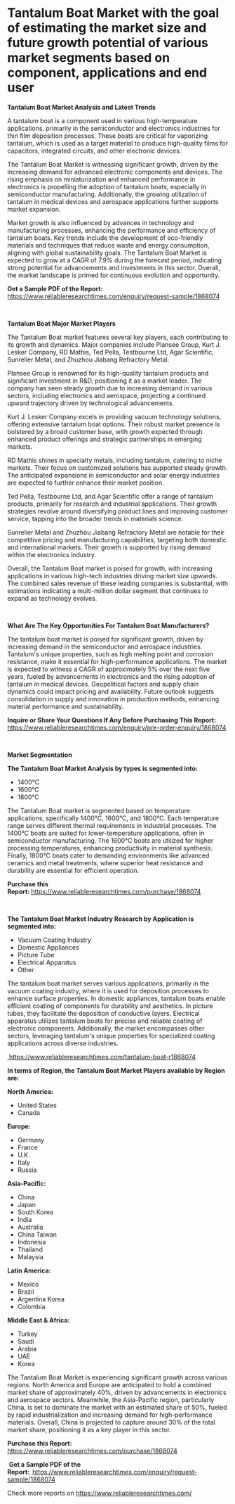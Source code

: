 <p><h1>Tantalum Boat Market with the goal of estimating the market size and future growth potential of various market segments based on component, applications and end user</h1></p><p><strong>Tantalum Boat Market Analysis and Latest Trends</strong></p>
<p><p>A tantalum boat is a component used in various high-temperature applications, primarily in the semiconductor and electronics industries for thin film deposition processes. These boats are critical for vaporizing tantalum, which is used as a target material to produce high-quality films for capacitors, integrated circuits, and other electronic devices. </p><p>The Tantalum Boat Market is witnessing significant growth, driven by the increasing demand for advanced electronic components and devices. The rising emphasis on miniaturization and enhanced performance in electronics is propelling the adoption of tantalum boats, especially in semiconductor manufacturing. Additionally, the growing utilization of tantalum in medical devices and aerospace applications further supports market expansion.</p><p>Market growth is also influenced by advances in technology and manufacturing processes, enhancing the performance and efficiency of tantalum boats. Key trends include the development of eco-friendly materials and techniques that reduce waste and energy consumption, aligning with global sustainability goals. The Tantalum Boat Market is expected to grow at a CAGR of 7.9% during the forecast period, indicating strong potential for advancements and investments in this sector. Overall, the market landscape is primed for continuous evolution and opportunity.</p></p>
<p><strong>Get a Sample PDF of the Report:&nbsp;</strong> <a href="https://www.reliableresearchtimes.com/enquiry/request-sample/1868074?utm_campaign=3219&utm_medium=2&utm_source=Github&utm_content=ia&utm_term=10042025&utm_id=tantalum-boat">https://www.reliableresearchtimes.com/enquiry/request-sample/1868074</a></p>
<p>&nbsp;</p>
<p><strong>Tantalum Boat Major Market Players</strong></p>
<p><p>The Tantalum Boat market features several key players, each contributing to its growth and dynamics. Major companies include Plansee Group, Kurt J. Lesker Company, RD Mathis, Ted Pella, Testbourne Ltd, Agar Scientific, Sunrelier Metal, and Zhuzhou Jiabang Refractory Metal.</p><p>Plansee Group is renowned for its high-quality tantalum products and significant investment in R&D, positioning it as a market leader. The company has seen steady growth due to increasing demand in various sectors, including electronics and aerospace, projecting a continued upward trajectory driven by technological advancements.</p><p>Kurt J. Lesker Company excels in providing vacuum technology solutions, offering extensive tantalum boat options. Their robust market presence is bolstered by a broad customer base, with growth expected through enhanced product offerings and strategic partnerships in emerging markets.</p><p>RD Mathis shines in specialty metals, including tantalum, catering to niche markets. Their focus on customized solutions has supported steady growth. The anticipated expansions in semiconductor and solar energy industries are expected to further enhance their market position.</p><p>Ted Pella, Testbourne Ltd, and Agar Scientific offer a range of tantalum products, primarily for research and industrial applications. Their growth strategies revolve around diversifying product lines and improving customer service, tapping into the broader trends in materials science.</p><p>Sunrelier Metal and Zhuzhou Jiabang Refractory Metal are notable for their competitive pricing and manufacturing capabilities, targeting both domestic and international markets. Their growth is supported by rising demand within the electronics industry.</p><p>Overall, the Tantalum Boat market is poised for growth, with increasing applications in various high-tech industries driving market size upwards. The combined sales revenue of these leading companies is substantial, with estimations indicating a multi-million dollar segment that continues to expand as technology evolves.</p></p>
<p>&nbsp;</p>
<p><strong>What Are The Key Opportunities For Tantalum Boat Manufacturers?</strong></p>
<p><p>The tantalum boat market is poised for significant growth, driven by increasing demand in the semiconductor and aerospace industries. Tantalum's unique properties, such as high melting point and corrosion resistance, make it essential for high-performance applications. The market is expected to witness a CAGR of approximately 5% over the next five years, fueled by advancements in electronics and the rising adoption of tantalum in medical devices. Geopolitical factors and supply chain dynamics could impact pricing and availability. Future outlook suggests consolidation in supply and innovation in production methods, enhancing material performance and sustainability.</p></p>
<p><strong>Inquire or Share Your Questions If Any Before Purchasing This Report:</strong> <a href="https://www.reliableresearchtimes.com/enquiry/pre-order-enquiry/1868074?utm_campaign=3219&utm_medium=2&utm_source=Github&utm_content=ia&utm_term=10042025&utm_id=tantalum-boat">https://www.reliableresearchtimes.com/enquiry/pre-order-enquiry/1868074</a></p>
<p>&nbsp;</p>
<p><strong>Market Segmentation</strong></p>
<p><strong>The Tantalum Boat Market Analysis by types is segmented into:</strong></p>
<p><ul><li>1400°C</li><li>1600°C</li><li>1800°C</li></ul></p>
<p><p>The Tantalum Boat market is segmented based on temperature applications, specifically 1400°C, 1600°C, and 1800°C. Each temperature range serves different thermal requirements in industrial processes. The 1400°C boats are suited for lower-temperature applications, often in semiconductor manufacturing. The 1600°C boats are utilized for higher processing temperatures, enhancing productivity in material synthesis. Finally, 1800°C boats cater to demanding environments like advanced ceramics and metal treatments, where superior heat resistance and durability are essential for efficient operation.</p></p>
<p><strong>Purchase this Report:&nbsp;</strong><a href="https://www.reliableresearchtimes.com/purchase/1868074?utm_campaign=3219&utm_medium=2&utm_source=Github&utm_content=ia&utm_term=10042025&utm_id=tantalum-boat">https://www.reliableresearchtimes.com/purchase/1868074</a></p>
<p>&nbsp;</p>
<p><strong>The Tantalum Boat Market Industry Research by Application is segmented into:</strong></p>
<p><ul><li>Vacuum Coating Industry</li><li>Domestic Appliances</li><li>Picture Tube</li><li>Electrical Apparatus</li><li>Other</li></ul></p>
<p><p>The tantalum boat market serves various applications, primarily in the vacuum coating industry, where it is used for deposition processes to enhance surface properties. In domestic appliances, tantalum boats enable efficient coating of components for durability and aesthetics. In picture tubes, they facilitate the deposition of conductive layers. Electrical apparatus utilizes tantalum boats for precise and reliable coating of electronic components. Additionally, the market encompasses other sectors, leveraging tantalum's unique properties for specialized coating applications across diverse industries.</p></p>
<p><a href="https://www.reliableresearchtimes.com/tantalum-boat-r1868074?utm_campaign=3219&utm_medium=2&utm_source=Github&utm_content=ia&utm_term=10042025&utm_id=tantalum-boat">&nbsp;https://www.reliableresearchtimes.com/tantalum-boat-r1868074</a></p>
<p><strong>In terms of Region, the Tantalum Boat Market Players available by Region are:</strong></p>
<p>
    <p> <strong> North America: </strong>
        <ul>
            <li>United States</li>
            <li>Canada</li>
        </ul>
        </p> 
    <p> <strong> Europe: </strong>
        <ul>
            <li>Germany</li>
            <li>France</li>
            <li>U.K.</li>
            <li>Italy</li>
            <li>Russia</li>
        </ul>
        </p> 
    <p> <strong> Asia-Pacific: </strong>
        <ul>
            <li>China</li>
            <li>Japan</li>
            <li>South Korea</li>
            <li>India</li>
            <li>Australia</li>
            <li>China Taiwan</li>
            <li>Indonesia</li>
            <li>Thailand</li>
            <li>Malaysia</li>
        </ul>
        </p> 
    <p> <strong> Latin America: </strong>
        <ul>
            <li>Mexico</li>
            <li>Brazil</li>
            <li>Argentina Korea</li>
            <li>Colombia</li>
        </ul>
        </p> 
    <p> <strong> Middle East & Africa: </strong>
        <ul>
            <li>Turkey</li>
            <li>Saudi</li>
            <li>Arabia</li>
            <li>UAE</li>
            <li>Korea</li>
        </ul>
    </p>
    </p>
<p><p>The Tantalum Boat Market is experiencing significant growth across various regions. North America and Europe are anticipated to hold a combined market share of approximately 40%, driven by advancements in electronics and aerospace sectors. Meanwhile, the Asia-Pacific region, particularly China, is set to dominate the market with an estimated share of 50%, fueled by rapid industrialization and increasing demand for high-performance materials. Overall, China is projected to capture around 30% of the total market share, positioning it as a key player in this sector.</p></p>
<p><strong>Purchase this Report: </strong><a href="https://www.reliableresearchtimes.com/purchase/1868074?utm_campaign=3219&utm_medium=2&utm_source=Github&utm_content=ia&utm_term=10042025&utm_id=tantalum-boat">https://www.reliableresearchtimes.com/purchase/1868074</a></p>
<p>&nbsp;<strong>Get a Sample PDF of the Report:&nbsp;&nbsp;</strong><a href="https://www.reliableresearchtimes.com/enquiry/request-sample/1868074?utm_campaign=3219&utm_medium=2&utm_source=Github&utm_content=ia&utm_term=10042025&utm_id=tantalum-boat">https://www.reliableresearchtimes.com/enquiry/request-sample/1868074</a></p>
<p><strong></strong></p>
<p>Check more reports on <a href="https://www.reliableresearchtimes.com/?utm_campaign=3219&utm_medium=2&utm_source=Github&utm_content=ia&utm_term=10042025&utm_id=tantalum-boat">https://www.reliableresearchtimes.com/</a></p>